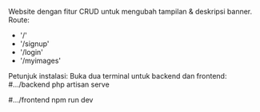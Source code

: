 Website dengan fitur CRUD untuk mengubah tampilan & deskripsi banner.
Route:
- '/'
- '/signup'
- '/login'
- '/myimages'

Petunjuk instalasi:
Buka dua terminal untuk backend dan frontend:
#.../backend
php artisan serve

#.../frontend
npm run dev
